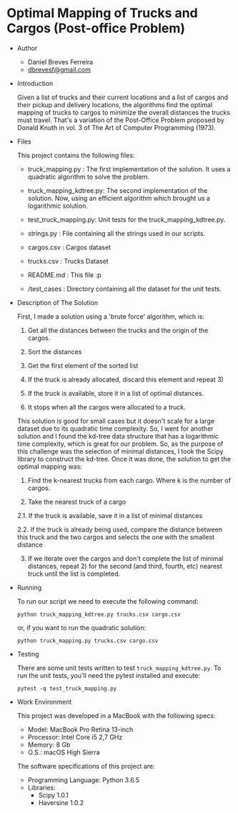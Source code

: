 # Optimal Mapping of Trucks and Cargos (Post-office Problem)

* Author

  * Daniel Breves Ferreira
  * dbrevesf@gmail.com

* Introduction

  Given a list of trucks and their current locations and a list of cargos and their pickup and delivery locations, the algorithms find the optimal mapping of trucks to cargos to minimize the overall distances the trucks must travel​. That's a variation of the Post-Office Problem proposed by Donald Knuth in vol. 3 of The Art of Computer Programming (1973).

* Files

  This project contains the following files:

  - truck_mapping.py : The first implementation of the solution. It uses a quadratic algorithm to solve the problem.

  - truck_mapping_kdtree.py: The second implementation of the solution. Now, using an efficient algorithm which brought us a logarithmic solution. 

  - test_truck_mapping.py: Unit tests for the truck_mapping_kdtree.py.

  - strings.py : File containing all the strings used in our scripts.

  - cargos.csv : Cargos dataset

  - trucks.csv : Trucks Dataset 

  - README.md : This file :p

  - /test_cases : Directory containing all the dataset for the unit tests.

* Description of The Solution

  First, I made a solution using a 'brute force' algorithm, which is:

  1. Get all the distances between the trucks and the origin of the cargos.

  2. Sort the distances

  3. Get the first element of the sorted list

  4. If the truck is already allocated, discard this element and repeat 3)

  5. If the truck is available, store it in a list of optimal distances. 

  6. It stops when all the cargos were allocated to a truck.

  This solution is good for small cases but it doesn't scale for a large dataset due to its quadratic time complexity. So, I went for another solution and I found the kd-tree data structure that has a logarithmic time complexity, which is great for our problem. So, as the purpose of this challenge was the selection of minimal distances, I took the Scipy library to construct the kd-tree. Once it was done, the solution to get the optimal mapping was:

  1. Find the k-nearest trucks from each cargo. Where k is the number of cargos.

  2. Take the nearest truck of a cargo

  2.1. If the truck is available, save it in a list of minimal distances

  2.2. If the truck is already being used, compare the distance between this truck and the two cargos and selects the one with the smallest distance

  3. If we iterate over the cargos and don't complete the list of minimal distances, repeat 2) for the second (and third, fourth, etc) nearest truck until the list is completed.


* Running

  To run our script we need to execute the following command:

  ```python truck_mapping_kdtree.py trucks.csv cargo.csv```

  or, if you want to run the quadratic solution:

  ```python truck_mapping.py trucks.csv cargo.csv```


* Testing

  There are some unit tests written to test ```truck_mapping_kdtree.py```. To run the unit tests, you'll need the pytest installed and execute:

  ```pytest -q test_truck_mapping.py```


* Work Environment

  This project was developed in a MacBook with the following specs:

  * Model: MacBook Pro Retina 13-inch
  * Processor: Intel Core i5 2,7 GHz
  * Memory: 8 Gb
  * O.S.: macOS High Sierra

  The software specifications of this project are:

  * Programming Language: Python 3.6.5
  * Libraries: 
    * Scipy 1.0.1
    * Haversine 1.0.2

